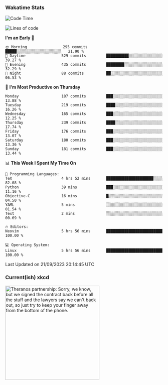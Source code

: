 ### Wakatime Stats
<!--START_SECTION:waka-->
![Code Time](http://img.shields.io/badge/Code%20Time-1%2C958%20hrs%207%20mins-blue)

![Lines of code](https://img.shields.io/badge/From%20Hello%20World%20I%27ve%20Written-821.5%20thousand%20lines%20of%20code-blue)

**I'm an Early 🐤** 

```text
🌞 Morning                295 commits         █████░░░░░░░░░░░░░░░░░░░░   21.90 % 
🌆 Daytime                529 commits         ██████████░░░░░░░░░░░░░░░   39.27 % 
🌃 Evening                435 commits         ████████░░░░░░░░░░░░░░░░░   32.29 % 
🌙 Night                  88 commits          ██░░░░░░░░░░░░░░░░░░░░░░░   06.53 % 
```
📅 **I'm Most Productive on Thursday** 

```text
Monday                   187 commits         ███░░░░░░░░░░░░░░░░░░░░░░   13.88 % 
Tuesday                  219 commits         ████░░░░░░░░░░░░░░░░░░░░░   16.26 % 
Wednesday                165 commits         ███░░░░░░░░░░░░░░░░░░░░░░   12.25 % 
Thursday                 239 commits         ████░░░░░░░░░░░░░░░░░░░░░   17.74 % 
Friday                   176 commits         ███░░░░░░░░░░░░░░░░░░░░░░   13.07 % 
Saturday                 180 commits         ███░░░░░░░░░░░░░░░░░░░░░░   13.36 % 
Sunday                   181 commits         ███░░░░░░░░░░░░░░░░░░░░░░   13.44 % 
```


📊 **This Week I Spent My Time On** 

```text
💬 Programming Languages: 
TeX                      4 hrs 52 mins       █████████████████████░░░░   82.08 % 
Python                   39 mins             ███░░░░░░░░░░░░░░░░░░░░░░   11.16 % 
Objective-C              16 mins             █░░░░░░░░░░░░░░░░░░░░░░░░   04.50 % 
YAML                     5 mins              ░░░░░░░░░░░░░░░░░░░░░░░░░   01.54 % 
Text                     2 mins              ░░░░░░░░░░░░░░░░░░░░░░░░░   00.69 % 

🔥 Editors: 
Neovim                   5 hrs 56 mins       █████████████████████████   100.00 % 

💻 Operating System: 
Linux                    5 hrs 56 mins       █████████████████████████   100.00 % 
```


 Last Updated on 21/09/2023 20:14:45 UTC
<!--END_SECTION:waka-->

### Current(ish) xkcd
<a id="xkcd-a" title="Theranos partnership: Sorry, we know, but we signed the contract back before all the stuff and the lawyers say we can't back out, so just try to keep your finger away from the bottom of the phone." href="https://www.xkcd.com" target="_blank">
        <img align="center" id="xkcd-img" src="https://imgs.xkcd.com/comics/xkcd_phone_flip.png" alt="Theranos partnership: Sorry, we know, but we signed the contract back before all the stuff and the lawyers say we can't back out, so just try to keep your finger away from the bottom of the phone." height=300 />
</a>
